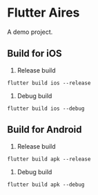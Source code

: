 # Flutter Aires

A demo project.

Build for iOS
-------------

1.  Release build

```plain
flutter build ios --release
```

1.  Debug build

```plain
flutter build ios --debug
```

Build for Android
-----------------

1.  Release build

```plain
flutter build apk --release
```

1.  Debug build

```plain
flutter build apk --debug
```

